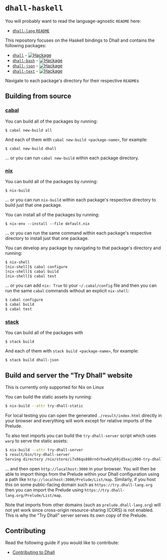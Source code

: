 # `dhall-haskell`

You will probably want to read the language-agnostic `README` here:

* [`dhall-lang` `README`](https://github.com/dhall-lang/dhall-lang/blob/master/README.md)

This repository focuses on the Haskell bindings to Dhall and contains
the following packages:

* [`dhall`](./dhall) - [![Hackage](https://img.shields.io/hackage/v/dhall-bash.svg)](https://hackage.haskell.org/package/dhall-bash)
* [`dhall-bash`](./dhall-bash) - [![Hackage](https://img.shields.io/hackage/v/dhall-bash.svg)](https://hackage.haskell.org/package/dhall-bash)
* [`dhall-json`](./dhall-json) - [![Hackage](https://img.shields.io/hackage/v/dhall-json.svg)](https://hackage.haskell.org/package/dhall-json)
* [`dhall-text`](./dhall-text) - [![Hackage](https://img.shields.io/hackage/v/dhall-text.svg)](https://hackage.haskell.org/package/dhall-text)

Navigate to each package's directory for their respective `README`s

## Building from source

### [cabal](https://www.haskell.org/cabal)

You can build all of the packages by running:

```console
$ cabal new-build all
```

And each of them with `cabal new-build <package-name>`, for example:

```console
$ cabal new-build dhall
```

... or you can run `cabal new-build` within each package directory.

### [nix](https://nixos.org/nix/)

You can build all of the packages by running:

```console
$ nix-build
```

... or you can run `nix-build` within each package's respective directory to
build just that one package.

You can install all of the packages by running:

```
$ nix-env --install --file default.nix
```

... or you can run the same command within each package's respective directory
to install just that one package.

You can develop any package by navigating to that package's directory and
running:

```bash
$ nix-shell
[nix-shell]$ cabal configure
[nix-shell]$ cabal build
[nix-shell]$ cabal test
```

... or you can add `nix: True` to your `~/.cabal/config` file and then you can
run the same `cabal` commands without an explicit `nix-shell`:

```bash
$ cabal configure
$ cabal build
$ cabal test
```

### [stack](https://docs.haskellstack.org)

You can build all of the packages with

```console
$ stack build
```

And each of them with `stack build <package-name>`, for example:

```console
$ stack build dhall-json
```

## Build and server the "Try Dhall" website

This is currently only supported for Nix on Linux

You can build the static assets by running:

```bash
$ nix-build --attr try-dhall-static
```

For local testing you can open the generated `./result/index.html` directly in
your browser and everything will work except for relative imports of the
Prelude.

To also test imports you can build the `try-dhall-server` script which uses
`warp` to serve the static assets:

```bash
$ nix-build --attr try-dhall-server
$ result/bin/try-dhall-server
Serving directory /nix/store/i7x86qs888rndrhvw92y69jd5xaji060-try-dhall-static on port 3000 with ["index.html","index.htm"] index files.
```

... and then open `http://localhost:3000` in your browser.  You will then be
able to import things from the Prelude within your Dhall configuration using
a path like `http://localhost:3000/Prelude/List/map`.  Similarly, if you host
this on some public-facing domain such as `https://try.dhall-lang.org` then you
can import the Prelude using `https://try.dhall-lang.org/Prelude/List/map`.

Note that imports from other domains (such as `prelude.dhall-lang.org`) will not
yet work since cross-origin resource-sharing (CORS) is not enabled.  This is why
the "Try Dhall" server serves its own copy of the Prelude.

## Contributing

Read the following guide if you would like to contribute:

* [Contributing to Dhall](https://github.com/dhall-lang/dhall-lang/blob/master/.github/CONTRIBUTING.md)
